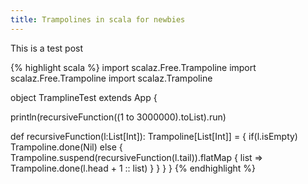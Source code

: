 ```yaml
---
title: Trampolines in scala for newbies
---
```


This is a test post

{% highlight scala %}
import scalaz.Free.Trampoline
import scalaz.Free.Trampoline
import scalaz.Trampoline

object TramplineTest extends App {

  println(recursiveFunction((1 to 3000000).toList).run)

  def recursiveFunction(l:List[Int]): Trampoline[List[Int]] = {
    if(l.isEmpty)
      Trampoline.done(Nil)
    else {
      Trampoline.suspend(recursiveFunction(l.tail)).flatMap { list =>
        Trampoline.done(l.head + 1 :: list)
      }
    }
  }
}
{% endhighlight %}
